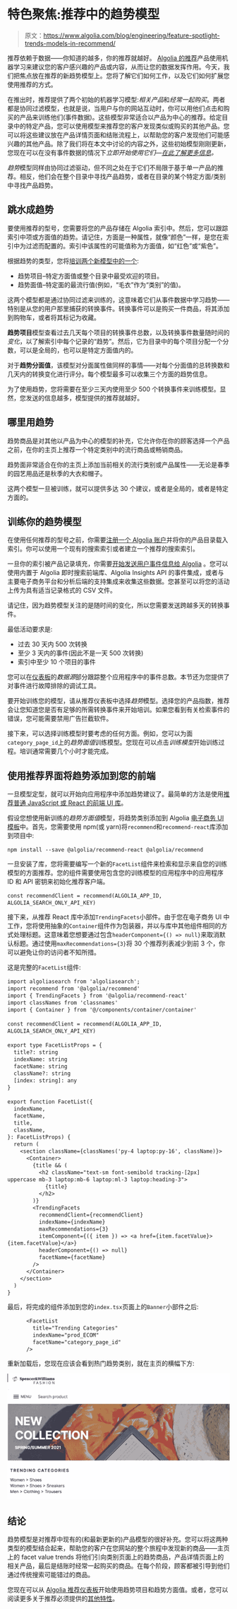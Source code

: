 # 特色聚焦:推荐中的趋势模型

> 原文：<https://www.algolia.com/blog/engineering/feature-spotlight-trends-models-in-recommend/>

推荐依赖于数据——你知道的越多，你的推荐就越好。 [Algolia 的推荐](https://www.algolia.com/products/recommendations/)产品使用机器学习来建议您的客户感兴趣的产品或内容，从而让您的数据发挥作用。今天，我们把焦点放在推荐的新趋势模型上。您将了解它们如何工作，以及它们如何扩展您使用推荐的方式。

在推出时，推荐提供了两个初始的机器学习模型:*相关产品*和*经常一起购买*。两者都是协同过滤模型，也就是说，当用户与你的网站互动时，你可以用他们点击和购买的产品来训练他们(事件数据)。这些模型非常适合以产品为中心的推荐。给定目录中的特定产品，您可以使用模型来推荐您的客户发现类似或购买的其他产品。您可以将这些建议放在产品详情页面和结账流程上，以帮助您的客户发现他们可能感兴趣的其他产品。除了我们将在本文中讨论的内容之外，这些初始模型刚刚更新，您现在可以在没有事件数据的情况下*立即开始使用它们—[在此了解更多信息](https://www.algolia.com/blog/product/ai-powered-recommendations-product-launch/)。*

*趋势*模型同样由协同过滤驱动，但不同之处在于它们不局限于基于单一产品的推荐。相反，他们会在整个目录中寻找产品趋势，或者在目录的某个特定方面/类别中寻找产品趋势。

## [](#diving-into-trends)跳水成趋势

要使用推荐的型号，您需要将您的产品存储在 Algolia 索引中。然后，您可以跟踪索引中项或方面值的趋势。请记住，方面是一种属性，就像“颜色”一样，是您在索引中为过滤而配置的。索引中该属性的可能值称为方面值，如“红色”或“紫色”。

根据趋势的类型，您将[培训两个新模型中的一个](https://www.algolia.com/doc/guides/algolia-recommend/overview/#trending-items-and-trending-facet-values):

*   趋势项目–特定方面值或整个目录中最受欢迎的项目。
*   趋势面值–特定面的最流行值(例如，“毛衣”作为“类别”的值)。

这两个模型都是通过协同过滤来训练的，这意味着它们从事件数据中学习趋势——特别是从您的用户那里捕获的转换事件。转换事件可以是购买一件商品，将其添加到购物车，或者将其标记为收藏。

**趋势项目**模型查看过去几天每个项目的转换事件总数，以及转换事件数量随时间的*变化*，以了解索引中每个记录的“趋势”。然后，它为目录中的每个项目分配一个分数，可以是全局的，也可以是特定方面值内的。

对于**趋势分面值**，该模型对分面属性做同样的事情——对每个分面值的总转换数和几天内的转换变化进行评分。每个模型最多可以收集三个方面的趋势信息。

为了使用趋势，您将需要在至少三天内使用至少 500 个转换事件来训练模型。显然，您发送的信息越多，模型提供的推荐就越好。

## [](#where-to-use-trends)哪里用趋势

趋势商品是对其他以产品为中心的模型的补充，它允许你在你的顾客选择一个产品之前，在你的主页上推荐一个特定类别中的流行商品或畅销商品。

趋势面非常适合在你的主页上添加当前相关的流行类别或产品属性——无论是春季的园艺用品还是秋季的大衣和帽子。

这两个模型一旦被训练，就可以提供多达 30 个建议，或者是全局的，或者是特定方面的。

## [](#training-your-trends-model)训练你的趋势模型

在使用任何推荐的型号之前，你需要[注册一个 Algolia 账户](https://www.algolia.com/users/sign_up?utm_source=blog&utm_medium=main-blog&utm_campaign=devrel&utm_id=spotlight-trends)并将你的产品目录载入索引。你可以使用一个现有的搜索索引或者建立一个推荐的搜索索引。

一旦你的索引被产品记录填充，你需要[开始发送用户事件信息给 Algolia](https://www.algolia.com/doc/guides/sending-events/implementing/) 。您可以使用内置于 Algolia 即时搜索前端库、Algolia Insights API 的事件集成，或者与主要电子商务平台和分析后端的支持集成来收集这些数据。您甚至可以将您的活动上传为具有适当记录格式的 CSV 文件。

请记住，因为趋势模型关注的是随时间的变化，所以您需要发送跨越多天的转换事件。

最低活动要求是:

*   过去 30 天内 500 次转换
*   至少 3 天内的事件(因此不是一天 500 次转换)
*   索引中至少 10 个项目的事件

您可以在[仪表板](https://www.algolia.com/users/sign_in)的*数据源*部分跟踪整个应用程序中的事件总数。本节还为您提供了对事件进行故障排除的调试工具。

要开始训练您的模型，请从推荐仪表板中选择*趋势*模型。选择您的产品指数，推荐会让您知道您是否有足够的所需转换事件来开始培训。如果您看到有关检索事件的错误，您可能需要禁用广告拦截软件。

接下来，可以选择训练模型时要考虑的任何方面。例如，您可以为面`category_page_id`上的*趋势面值*训练模型。您现在可以点击*训练模型*开始训练过程。培训通常需要几个小时才能完成。

## [](#add-trends-to-your-frontend-using-the-recommend-ui)使用推荐界面将趋势添加到您的前端

一旦模型定型，就可以开始向应用程序中添加趋势建议了。最简单的方法是使用[推荐普通 JavaScript 或 React 的前端 UI 库](https://www.algolia.com/doc/ui-libraries/recommend/introduction/what-is-recommend/)。

假设您想使用新训练的*趋势方面值*模型，将趋势类别添加到 Algolia [电子商务 UI 模板](https://www.algolia.com/doc/guides/building-search-ui/ecommerce-ui-template/overview/react/)中。首先，您需要使用 npm(或 yarn)将`recommend`和`recommend-react`库添加到项目中:

```
npm install --save @algolia/recommend-react @algolia/recommend
```

一旦安装了库，您将需要编写一个新的`FacetList`组件来检索和显示来自您的训练模型的方面推荐。您的组件需要使用包含您的训练模型的应用程序中的应用程序 ID 和 API 密钥来初始化推荐客户端。

```
const recommendClient = recommend(ALGOLIA_APP_ID, ALGOLIA_SEARCH_ONLY_API_KEY)
```

接下来，从推荐 React 库中添加`TrendingFacets`小部件。由于您在电子商务 UI 中工作，您将使用抽象的`Container`组件作为包装器，并以与库中其他组件相同的方式处理标题。这意味着您想要通过包含`headerComponent={() => null}`来取消默认标题。通过使用`maxRecommendations={3}`将 30 个推荐列表减少到前 3 个，你可以避免让你的访问者不知所措。

这是完整的`FacetList`组件:

```
import algoliasearch from 'algoliasearch';
import recommend from '@algolia/recommend'
import { TrendingFacets } from '@algolia/recommend-react'
import classNames from 'classnames'
import { Container } from '@/components/container/container'

const recommendClient = recommend(ALGOLIA_APP_ID, ALGOLIA_SEARCH_ONLY_API_KEY)

export type FacetListProps = {
  title?: string
  indexName: string
  facetName: string
  className?: string
  [index: string]: any
}

export function FacetList({
  indexName,
  facetName,
  title,
  className,
}: FacetListProps) {
  return (
    <section className={classNames('py-4 laptop:py-16', className)}>
      <Container>
        {title && (
          <h2 className="text-sm font-semibold tracking-[2px] uppercase mb-3 laptop:mb-6 laptop:ml-3 laptop:heading-3">
            {title}
          </h2>
        )}
        <TrendingFacets
          recommendClient={recommendClient}
          indexName={indexName}
          maxRecommendations={3}
          itemComponent={({ item }) => <a href={item.facetValue}>{item.facetValue}</a>}
          headerComponent={() => null}
          facetName={facetName}
        />
      </Container>
    </section>
  )
}
```

最后，将完成的组件添加到您的`index.tsx`页面上的`Banner`小部件之后:

```
      <FacetList
        title="Trending Categories"
        indexName="prod_ECOM"
        facetName="category_page_id"
      />
```

重新加载后，您现在应该会看到热门趋势类别，就在主页的横幅下方:

![Ecommerce homepage with recommendations](img/c1a3dd9cd3351ae3854604bc6f65bf75.png)

## [](#conclusion)结论

趋势模型是对推荐中现有的(和最新更新的)产品模型的很好补充。您可以将这两种类型的模型结合起来，帮助您的客户在您网站的整个旅程中发现新的商品——主页上的 facet value trends 将他们引向类别页面上的趋势商品，产品详情页面上的相关产品，最后是结账时经常一起购买的商品。在每个阶段，顾客都被引导到他们通过传统搜索可能错过的商品。

您现在可以从 [Algolia 推荐仪表板](https://www.algolia.com/users/sign_up?utm_source=blog&amp;utm_medium=main-blog&amp;utm_campaign=devrel&amp;utm_id=spotlight-trends)开始使用趋势项目和趋势方面值。或者，您可以阅读更多关于推荐必须提供的[其他特性](https://www.algolia.com/blog/engineering/recommendations-for-developers-the-complete-how-to-what-to-and-where-to-guide/)。